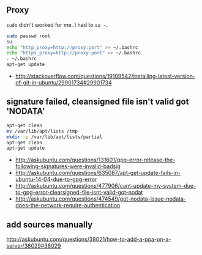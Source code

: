 ## Proxy

`sudo` didn't worked for me. I had to `su -`.

```bash
sudo passwd root
su -
echo "http_proxy=http://proxy:port" >> ~/.bashrc
echo "https_proxy=http://proxy:port" >> ~/.bashrc
. ~/.bashrc
apt-get update
```

- http://stackoverflow.com/questions/19109542/installing-latest-version-of-git-in-ubuntu/29901734#29901734

## signature failed, cleansigned file isn't valid got 'NODATA'

```bash
apt-get clean
mv /var/lib/apt/lists /tmp
mkdir -p /var/lib/apt/lists/partial
apt-get clean
apt-get update
```

- http://askubuntu.com/questions/131601/gpg-error-release-the-following-signatures-were-invalid-badsig
- http://askubuntu.com/questions/635087/apt-get-update-fails-in-ubuntu-14-04-due-to-gpg-error
- http://askubuntu.com/questions/477906/cant-update-my-system-due-to-gpg-error-clearsigned-file-isnt-valid-got-nodat
- http://askubuntu.com/questions/474549/got-nodata-issue-nodata-does-the-network-require-authentication

## add sources manually

http://askubuntu.com/questions/38021/how-to-add-a-ppa-on-a-server/38029#38029
